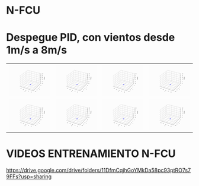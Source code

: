 # N-FCU
# Despegue PID, con vientos desde 1m/s a 8m/s

<table>
  <tr>
    <td><img src="PID_GIFS/1ms.gif" alt="GIF 1" width="200"></td>
    <td><img src="PID_GIFS/2ms.gif" alt="GIF 2" width="200"></td>
    <td><img src="PID_GIFS/3ms.gif" alt="GIF 3" width="200"></td>
    <td><img src="PID_GIFS/4ms.gif" alt="GIF 4" width="200"></td>
  </tr>
  <tr>
    <td><img src="PID_GIFS/5ms.gif" alt="GIF 5" width="200"></td>
    <td><img src="PID_GIFS/6ms.gif" alt="GIF 6" width="200"></td>
    <td><img src="PID_GIFS/7ms.gif" alt="GIF 7" width="200"></td>
    <td><img src="PID_GIFS/8ms.gif" alt="GIF 8" width="200"></td>
  </tr>
</table>

# VIDEOS ENTRENAMIENTO N-FCU
https://drive.google.com/drive/folders/11DfmCqjhGoYMkDa58pc93ptRO7s79FFs?usp=sharing
